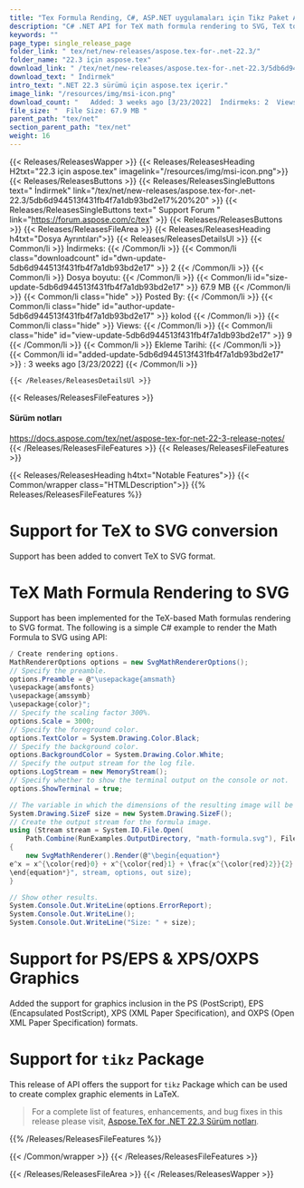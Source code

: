 ```yaml
---
title: "Tex Formula Rending, C#, ASP.NET uygulamaları için Tikz Paket API"
description: "C# .NET API for TeX math formula rendering to SVG, TeX to SVG conversion, support for 'tikz' package, graphics inclusion in the PS, EPS & XPS, OXPS formats."
keywords: ""
page_type: single_release_page
folder_link: " tex/net/new-releases/aspose.tex-for-.net-22.3/"
folder_name: "22.3 için aspose.tex"
download_link: " /tex/net/new-releases/aspose.tex-for-.net-22.3/5db6d944513f431fb4f7a1db93bd2e17"
download_text: " İndirmek"
intro_text: ".NET 22.3 sürümü için aspose.tex içerir."
image_link: "/resources/img/msi-icon.png"
download_count: "   Added: 3 weeks ago [3/23/2022]  İndirmeks: 2  Views: 8"
file_size: "  File Size: 67.9 MB "
parent_path: "tex/net"
section_parent_path: "tex/net"
weight: 16
---
```


{{< Releases/ReleasesWapper >}}
{{< Releases/ReleasesHeading H2txt="22.3 için aspose.tex" imagelink="/resources/img/msi-icon.png">}}
{{< Releases/ReleasesButtons >}}
{{< Releases/ReleasesSingleButtons text=" İndirmek" link="/tex/net/new-releases/aspose.tex-for-.net-22.3/5db6d944513f431fb4f7a1db93bd2e17%20%20" >}}
{{< Releases/ReleasesSingleButtons text=" Support Forum " link="https://forum.aspose.com/c/tex" >}}
{{< Releases/ReleasesButtons >}}
{{< Releases/ReleasesFileArea >}}
{{< Releases/ReleasesHeading h4txt="Dosya Ayrıntıları">}}
{{< Releases/ReleasesDetailsUl >}}
{{< Common/li  >}} İndirmeks: {{< /Common/li >}}
{{< Common/li class="downloadcount" id="dwn-update-5db6d944513f431fb4f7a1db93bd2e17" >}} 2 {{< /Common/li >}}
{{< Common/li  >}} Dosya boyutu: {{< /Common/li >}}
{{< Common/li id="size-update-5db6d944513f431fb4f7a1db93bd2e17" >}} 67.9 MB {{< /Common/li >}}
{{< Common/li  class="hide" >}} Posted By: {{< /Common/li >}}
{{< Common/li class="hide" id="author-update-5db6d944513f431fb4f7a1db93bd2e17" >}} kolod {{< /Common/li >}}
{{< Common/li class="hide"  >}} Views: {{< /Common/li >}}
{{< Common/li class="hide" id="view-update-5db6d944513f431fb4f7a1db93bd2e17" >}} 9 {{< /Common/li >}}
{{< Common/li  >}} Ekleme Tarihi: {{< /Common/li >}}
{{< Common/li id="added-update-5db6d944513f431fb4f7a1db93bd2e17" >}} : 3 weeks ago [3/23/2022] {{< /Common/li >}}

    {{< /Releases/ReleasesDetailsUl >}}

{{< Releases/ReleasesFileFeatures >}}

<h4>Sürüm notları</h4><div><a href="https://docs.aspose.com/tex/net/aspose-tex-for-net-22-3-release-notes/">https://docs.aspose.com/tex/net/aspose-tex-for-net-22-3-release-notes/</a></div>
{{< /Releases/ReleasesFileFeatures >}}
{{< Releases/ReleasesFileFeatures >}}

{{< Releases/ReleasesHeading h4txt="Notable Features">}}
{{< Common/wrapper class="HTMLDescription">}}
{{% Releases/ReleasesFileFeatures %}}

# Support for TeX to SVG conversion

Support has been added to convert TeX to SVG format.

# TeX Math Formula Rendering to SVG

Support has been implemented for the TeX-based Math formulas rendering to SVG format. The following is a simple C# example to render the Math Formula to SVG using API:

```csharp
/ Create rendering options.
MathRendererOptions options = new SvgMathRendererOptions();
// Specify the preamble.
options.Preamble = @"\usepackage{amsmath}
\usepackage{amsfonts}
\usepackage{amssymb}
\usepackage{color}";
// Specify the scaling factor 300%.
options.Scale = 3000;
// Specify the foreground color.
options.TextColor = System.Drawing.Color.Black;
// Specify the background color.
options.BackgroundColor = System.Drawing.Color.White;
// Specify the output stream for the log file.
options.LogStream = new MemoryStream();
// Specify whether to show the terminal output on the console or not.
options.ShowTerminal = true;

// The variable in which the dimensions of the resulting image will be written.
System.Drawing.SizeF size = new System.Drawing.SizeF();
// Create the output stream for the formula image.
using (Stream stream = System.IO.File.Open(
    Path.Combine(RunExamples.OutputDirectory, "math-formula.svg"), FileMode.Create))
{
    new SvgMathRenderer().Render(@"\begin{equation*}
e^x = x^{\color{red}0} + x^{\color{red}1} + \frac{x^{\color{red}2}}{2} + \frac{x^{\color{red}3}}{6} + \cdots = \sum_{n\geq 0} \frac{x^{\color{red}n}}{n!}
\end{equation*}", stream, options, out size);
}

// Show other results.
System.Console.Out.WriteLine(options.ErrorReport);
System.Console.Out.WriteLine();
System.Console.Out.WriteLine("Size: " + size);
```

# Support for PS/EPS & XPS/OXPS Graphics

Added the support for graphics inclusion in the PS (PostScript), EPS (Encapsulated PostScript), XPS (XML Paper Specification), and OXPS (Open XML Paper Specification) formats.

# Support for `tikz` Package

This release of API offers the support for `tikz` Package which can be used to create complex graphic elements in LaTeX.

> For a complete list of features, enhancements, and bug fixes in this release please visit, [Aspose.TeX for .NET 22.3 Sürüm notları](https://docs.aspose.com/tex/net/aspose-tex-for-net-22-3-release-notes/).

{{% /Releases/ReleasesFileFeatures %}}

{{< /Common/wrapper >}}
{{< /Releases/ReleasesFileFeatures >}}

{{< /Releases/ReleasesFileArea >}}
{{< /Releases/ReleasesWapper >}}
